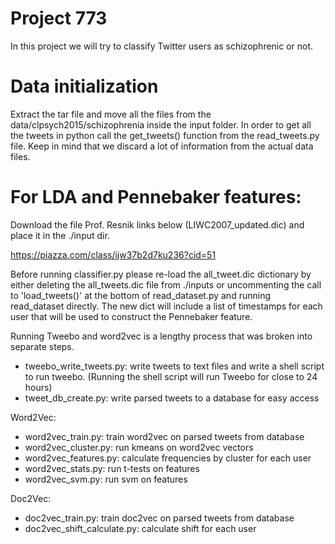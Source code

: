 # Project 773

In this project we will try to classify Twitter users as schizophrenic or not.

# Data initialization
Extract the tar file and move all the files from the data/clpsych2015/schizophrenia inside the input folder.
In order to get all the tweets in python call the get_tweets() function from the read_tweets.py file. Keep in mind that we discard a lot of information from the actual data files.

# For LDA and Pennebaker features:
Download the file Prof. Resnik links below (LIWC2007_updated.dic) and place it in the ./input dir.

https://piazza.com/class/ijw37b2d7ku236?cid=51

Before running classifier.py please re-load the all_tweet.dic dictionary by either deleting the all_tweets.dic file from ./inputs or uncommenting the call to 'load_tweets()' at the bottom of read_dataset.py and running read_dataset directly. The new dict will include a list of timestamps for each user that will be used to construct the Pennebaker feature. 


Running Tweebo and word2vec is a lengthy process that was broken into separate steps.
* tweebo_write_tweets.py: write tweets to text files and write a shell script to run tweebo.
(Running the shell script will run Tweebo for close to 24 hours)
* tweet_db_create.py: write parsed tweets to a database for easy access

Word2Vec:
* word2vec_train.py: train word2vec on parsed tweets from database
* word2vec_cluster.py: run kmeans on word2vec vectors
* word2vec_features.py: calculate frequencies by cluster for each user
* word2vec_stats.py: run t-tests on features
* word2vec_svm.py: run svm on features

Doc2Vec:
* doc2vec_train.py: train doc2vec on parsed tweets from database
* doc2vec_shift_calculate.py: calculate shift for each user